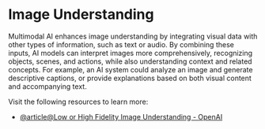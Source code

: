 # Image Understanding

Multimodal AI enhances image understanding by integrating visual data with other types of information, such as text or audio. By combining these inputs, AI models can interpret images more comprehensively, recognizing objects, scenes, and actions, while also understanding context and related concepts. For example, an AI system could analyze an image and generate descriptive captions, or provide explanations based on both visual content and accompanying text.

Visit the following resources to learn more:

- [@article@Low or High Fidelity Image Understanding - OpenAI](https://platform.openai.com/docs/guides/images)
